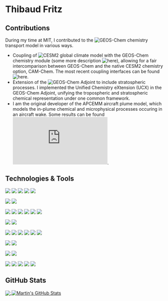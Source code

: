 # Thibaud Fritz

## Contributions

During my time at MIT, I contributed to the ![GEOS-Chem](https://geos-chem.seas.harvard.edu/) chemistry transport model in various ways. 

- Coupling of ![CESM2](https://www.cesm.ucar.edu/models/cesm2/) global climate model with the GEOS-Chem chemistry module (some more description ![here](http://wiki.seas.harvard.edu/geos-chem/index.php/Coupling_GEOS-Chem_with_NCAR_models)), allowing for a fair intercomparison between GEOS-Chem and the native CESM2 chemistry option, CAM-Chem. The most recent coupling interfaces can be found ![here](https://github.com/CESM-GC/).
- Extension of the ![GEOS-Chem Adjoint](http://wiki.seas.harvard.edu/geos-chem/index.php/GEOS-Chem_Adjoint) to include stratospheric processes. I implemented the Unified Chemistry eXtension (UCX) in the GEOS-Chem Adjoint, unifying the tropospheric and stratospheric chemical representation under one common framework.
- I am the original developer of the APCEMM aircraft plume model, which models the in-plume chemical and microphysical processes occuring in an aircraft wake. Some results can be found ![here](https://acp.copernicus.org/articles/20/5697/2020/acp-20-5697-2020.html).


## Technologies & Tools

![](https://img.shields.io/badge/OS-Linux-informational?style=flat&logo=Linux&logoColor=white&color=0000ff)
![](https://img.shields.io/badge/Shell-bash-0000ff)
![](https://img.shields.io/badge/Shell-sh-0000ff)
![](https://img.shields.io/badge/OS-MacOS-informational?style=flat&logo=macos&logoColor=white&color=0000ff)
![](https://img.shields.io/badge/OS-Windows-informational?style=flat&logo=windows&logoColor=white&color=0000ff)

![](https://img.shields.io/badge/Scheduler-Slurm-ccffff)
![](https://img.shields.io/badge/Scheduler-PBS-ccffff)

![](https://img.shields.io/badge/Code-Fortran-informational?style=flat&logo=fortran&logoColor=white&color=ffff00)
![](https://img.shields.io/badge/Code-C-informational?style=flat&logo=C&logoColor=white&color=ffff00)
![](https://img.shields.io/badge/Code-C++-informational?style=flat&logo=c&logoColor=white&color=ffff00)
![](https://img.shields.io/badge/Code-Python-informational?style=flat&logo=python&logoColor=white&color=ffff00)
![](https://img.shields.io/badge/Code-Perl-informational?style=flat&logo=perl&logoColor=white&color=ffff00)
![](https://img.shields.io/badge/Code-Make-informational?style=flat&logo=cmake&logoColor=white&color=ffff00)

![](https://img.shields.io/badge/Web-HTML-ff0000)
![](https://img.shields.io/badge/Web-CSS-ff0000)

![](https://img.shields.io/badge/Tools-Git-00ffff)
![](https://img.shields.io/badge/Tools-Github-00ffff)
![](https://img.shields.io/badge/Tools-gdb-00ffff)
![](https://img.shields.io/badge/Tools-nco-00ffff)
![](https://img.shields.io/badge/Tools-cdo-00ffff)
![](https://img.shields.io/badge/Tools-TAU-00ffff)

![](https://img.shields.io/badge/Doc-ReadTheDocs-00aa00)
![](https://img.shields.io/badge/Doc-MarkDown-00aa00)

![](https://img.shields.io/badge/Editor-Vim-ff00ff)
![](https://img.shields.io/badge/Editor-Notepad++-ff00ff)

![](https://img.shields.io/badge/Apps-Google-Docs-00ffff)
![](https://img.shields.io/badge/Apps-Word-00ffff)
![](https://img.shields.io/badge/Apps-Excel-00ffff)
![](https://img.shields.io/badge/Apps-PowerPoint-00ffff)
![](https://img.shields.io/badge/Apps-Outlook-00ffff)


## GitHub Stats

<a href="https://github.com/fritzt/fritzt">
  <img align="center" src="https://github-readme-stats.vercel.app/api/top-langs/?username=fritzt&hide=java,html,tex&title_color=ffffff&text_color=c9cacc&icon_color=2bbc8a&bg_color=1d1f21&langs_count=3" />
</a>
<a href="https://github.com/fritztMartinHeinz/MartinHeinz">
  <img align="center" src="https://github-readme-stats.vercel.app/api?username=fritzt&show_icons=true&line_height=27&count_private=true&title_color=ffffff&text_color=c9cacc&icon_color=2bbc8a&bg_color=1d1f21" alt="Martin's GitHub Stats" />
</a>


